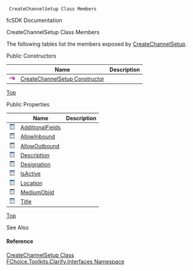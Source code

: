 ﻿     CreateChannelSetup Class Members                                                   

fcSDK Documentation

CreateChannelSetup Class Members

The following tables list the members exposed by [CreateChannelSetup](FChoice.Toolkits.Clarify~FChoice.Toolkits.Clarify.Interfaces.CreateChannelSetup.md).

Public Constructors

|   | Name | Description |
| --- | --- | --- |
| ![Public Constructor](dotnetimages/publicConstructor.png) | [CreateChannelSetup Constructor](FChoice.Toolkits.Clarify~FChoice.Toolkits.Clarify.Interfaces.CreateChannelSetup~_ctor.md) |   |

[Top](#top)

Public Properties

|   | Name | Description |
| --- | --- | --- |
| ![Public Property](dotnetimages/publicProperty.png) | [AdditionalFields](FChoice.Toolkits.Clarify~FChoice.Toolkits.Clarify.Interfaces.CreateChannelSetup~AdditionalFields.md) |   |
| ![Public Property](dotnetimages/publicProperty.png) | [AllowInbound](FChoice.Toolkits.Clarify~FChoice.Toolkits.Clarify.Interfaces.CreateChannelSetup~AllowInbound.md) |   |
| ![Public Property](dotnetimages/publicProperty.png) | [AllowOutbound](FChoice.Toolkits.Clarify~FChoice.Toolkits.Clarify.Interfaces.CreateChannelSetup~AllowOutbound.md) |   |
| ![Public Property](dotnetimages/publicProperty.png) | [Description](FChoice.Toolkits.Clarify~FChoice.Toolkits.Clarify.Interfaces.CreateChannelSetup~Description.md) |   |
| ![Public Property](dotnetimages/publicProperty.png) | [Designation](FChoice.Toolkits.Clarify~FChoice.Toolkits.Clarify.Interfaces.CreateChannelSetup~Designation.md) |   |
| ![Public Property](dotnetimages/publicProperty.png) | [IsActive](FChoice.Toolkits.Clarify~FChoice.Toolkits.Clarify.Interfaces.CreateChannelSetup~IsActive.md) |   |
| ![Public Property](dotnetimages/publicProperty.png) | [Location](FChoice.Toolkits.Clarify~FChoice.Toolkits.Clarify.Interfaces.CreateChannelSetup~Location.md) |   |
| ![Public Property](dotnetimages/publicProperty.png) | [MediumObjid](FChoice.Toolkits.Clarify~FChoice.Toolkits.Clarify.Interfaces.CreateChannelSetup~MediumObjid.md) |   |
| ![Public Property](dotnetimages/publicProperty.png) | [Title](FChoice.Toolkits.Clarify~FChoice.Toolkits.Clarify.Interfaces.CreateChannelSetup~Title.md) |   |

[Top](#top)

See Also

#### Reference

[CreateChannelSetup Class](FChoice.Toolkits.Clarify~FChoice.Toolkits.Clarify.Interfaces.CreateChannelSetup.md)  
[FChoice.Toolkits.Clarify.Interfaces Namespace](FChoice.Toolkits.Clarify~FChoice.Toolkits.Clarify.Interfaces_namespace.md)
